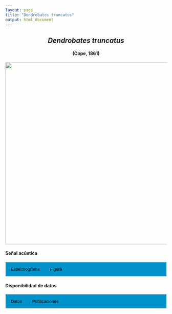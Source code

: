```yaml
---
layout: page
title: "Dendrobates truncatus"
output: html_document
---
```


<style>
/* Simplified CSS for tabs */
.tab {
  overflow: hidden;
  border: 1px solid #ccc;
  background-color: #0092ca;
}
.tab button {
  background-color: inherit;
  float: left;
  border: none;
  cursor: pointer;
  padding: 14px 16px;
  transition: background-color 0.3s;
}
.tab button:hover {
  background-color: #ddd;
}
.tab button.active {
  background-color: #ccc;
}
.tabcontent {
  display: none;
  padding: 6px 12px;
  border: 1px solid #ccc;
  border-top: none;
}
.audio-container {
  margin-bottom: 10px;
}
body h1 {
  display: none;
}
</style>

<script>
function openTab(evt, tabName) {
  document.querySelectorAll('.tabcontent').forEach(tab => tab.style.display = "none");
  document.querySelectorAll('.tablinks').forEach(link => link.classList.remove('active'));
  document.getElementById(tabName).style.display = "block";
  evt.currentTarget.classList.add('active');
}
</script>

<!-- Species presentation -->
<div style="text-align: center;">
  <h2><i>Dendrobates truncatus</i></h2>
  <h4>(Cope, 1861)</h4>
  <img src="{{ site.baseurl }}/images/especie_Dendrobates_truncatus.png" style="width:15cm;">
</div>

#### Señal acústica

<!-- Tabs section -->
<div class="tab">
  <button class="tablinks" onclick="openTab(event, 'Espectro')">Espectrograma</button>
  <button class="tablinks" onclick="openTab(event, 'fig')">Figura</button>
</div>

<!-- Seccion Espectrograma -->
<div id="Espectro" class="tabcontent" style="text-align: center;">
  <video width="100%" height="auto" controls>
    <source src="{{ site.baseurl }}/Espectrograms/dyna_Dendrobates_truncatus.mp4" type="video/mp4">
    Tu navegador no soporta el elemento de video.
  </video>
</div>

<!-- Seccion Figura -->
<div id="fig" class="tabcontent" style="text-align: center;">
  <img src="{{ site.baseurl }}/images/spec_Dendrobates_truncatus.png" style="width:15cm;">
</div>

#### Disponibilidad de datos

<!-- Tabs section -->
<div class="tab">
  <button class="tablinks" onclick="openTab(event, 'dat')">Datos</button>
  <button class="tablinks" onclick="openTab(event, 'pubs')">Publicaciones</button>
</div>

<!-- Seccion Datos -->
<div id="dat" class="tabcontent">

  <p><strong>Disponibles en CSA-IAVH</strong></p>
  <p><a href="http://colecciones.humboldt.org.co/rec/sonidos/IAvH-CSA-34978/IAvH-CSA-34978.wav" target="_blank">IAvH-CSA-34978</a></p>
  <p><a href="http://colecciones.humboldt.org.co/rec/sonidos/IAvH-CSA-35089/IAvH-CSA-35089.wav" target="_blank">IAvH-CSA-35089</a></p>

  <p><strong>Disponibles en iNaturalist</strong></p>
  <p><a href="https://www.inaturalist.org/observations?place_id=7196&sounds&taxon_id=21116" target="_blank">Dendrobates truncatus</a></p>

</div>

<!-- Seccion Publicaciones -->
<div id="pubs" class="tabcontent">
  
  <p><strong>Erdtmann, L., Amezquita, A.</strong> (2009). Differential evolution of advertisement call traits in dart‐poison frogs (Anura: Dendrobatidae). <i>Ethology</i> 115: 801-811. 
   <a href="https://doi.org/10.1111/j.1439-0310.2009.01673.x" target="_blank">https://doi.org/10.1111/j.1439-0310.2009.01673.x</a></p>
  
  <p><strong>Gualdrón-Duarte, J.E., Luna-Mora, V.F., Rivera-Correa, M., Kahn, T.R. </strong>(2016). Yellow-striped poison frog <i>Dendrobates truncatus</i> Cope,1861 "1860". In T.R. Kahn, E. La Marca, S. Lötters, J.L. Brown, E. Twomey & A. Amézquita (Eds.), Aposematic poison frogs (Dendrobatidae) of the Andean countries: Bolivia, Colombia, Ecuador, Perú and Venezuela. Tropical field guide series (pp. 323-328). Arlington, USA: Conservation International.</p>  
  
  <p><strong>***</strong><i>El artículo donde se publicó el canto de advertencia no disponibiliza los audios o datos asociados.</i></p>
</div>
